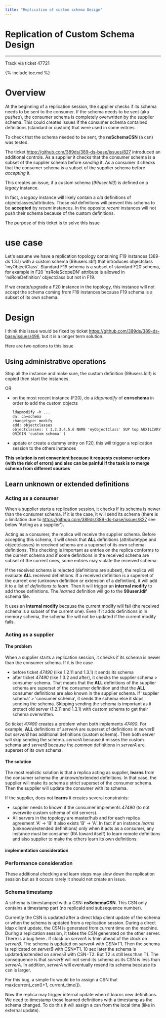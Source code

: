 ```yaml
---
title: "Replication of custom schema Design"
---
```


# Replication of Custom Schema Design
-------------------------------------

Track via ticket 47721

{% include toc.md %}

Overview
========

At the beginning of a replication session, the supplier checks if its schema needs to be sent to the consumer. If the schema needs to be sent (aka *pushed*), the consumer schema is completely overwritten by the supplier schema. This could creates issues if the consumer schema contained definitions (standard or custom) that were used in some entries.

To check that the schema needed to be sent, the **nsSchemaCSN** (a csn) was tested.

The ticket <https://github.com/389ds/389-ds-base/issues/827> introduced an additional controls. As a supplier it checks that the consumer schema is a subset of the supplier schema before *sending* it. As a consumer it checks that the consumer schema is a subset of the supplier schema before *accepting* it.

This creates an issue, if a custom schema (*99user.ldif*) is defined on a *legacy* instance.

In fact, a *legacy* instance will likely contain a *old* definitions of objectclasses/attributes. Those *old* definitions will prevent this schema to be **accepted** by *recent* instances. In the opposite *recent* instances will not push their schema because of the custom definitions.

The purpose of this ticket is to solve this issue

use case
========

Let's assume we have a replication topology containing F19 instances (389-ds 1.3.1) with a custom schema (99users.ldif) that introduces objectclass 'myObjectClass'. Standard F19 schema is a subset of standard F20 schema, for example in F20 'nsRoleScopeDN' attribute is allowed in 'nsRoleDefinition' objectclass but not in F19.

If we create/upgrade a F20 instance in the topology, this instance will not accept the schema coming from F19 instances because F19 schema is a subset of its own schema.

Design
======

I think this issue would be fixed by ticket <https://github.com/389ds/389-ds-base/issues/496>, but it is a longer term solution.

Here are two options to this issue

Using administrative operations
-------------------------------

Stop all the instance and make sure, the custom definition (99users.ldif) is copied then start the instances.

OR

-   on the most recent instance (F20), do a *ldapmodify* of **cn=schema** in order to add the custom objects

        ldapmodify -h ... 
        dn: cn=schema
        changetype: modify
        add: objectclasses
        objectclasses: ( 1.2.3.4.5.6 NAME 'myObjectClass' SUP top AUXILIARY MUST uid X-ORIGIN 'custom schema' )

-   update or create a dummy entry on F20, this will trigger a replication session to the others instances

**This solution is not convenient because it requests customer actions (with the risk of errors) and also can be painful if the task is to merge schema from different sources**

Learn unknown or extended definitions
-------------------------------------

### Acting as a consumer

When a supplier starts a replication session, it checks if its schema is newer than the consumer schema. If it is the case, it will send its schema (there is a limitation due to <https://github.com/389ds/389-ds-base/issues/827> see below 'Acting as a supplier').

Acting as a consumer, the replica will receive the supplier schema. Before accepting this schema, it will check that **ALL** definitions (attributetype and objectclasses) in received schema are a superset of its own schema definitions. This checking is important as entries on the replica conforms to the current schema and if some definitions in the received schema are subset of the current ones, some entries may violate the received schema.

If the received schema is rejected (definitions are subset), the replica will evaluate **ALL** received definitions. If a received definition is a superset of the current one (unknown definition or extension of a definition), it will add it to a list of *definitions to learn*. Then it will trigger an **internal modify** to add those definitions. The *learned* definition will go to the **99user.ldif** schema file.

It uses an **internal modify** because the current modify will fail (the received schema is a subset of the current one). Even if it adds definitions in in memory schema, the schema file will not be updated if the current modify fails.

### Acting as a supplier

#### The problem

When a supplier starts a replication session, it checks if its schema is newer than the consumer schema. If it is the case

-   before ticket *47490* (like 1.2.11 and 1.3.1) it sends its schema
-   after ticket *47490* (like 1.3.2 and after), it checks the supplier schema \> consumer schema. That means that the **ALL** definitions of the supplier schema are superset of the consumer definition and that the **ALL** consumer definitions are also known in the supplier schema. If 'supplier schema' \> 'consumer schema', it sends the schema else it skips sending the schema. Skipping sending the schema is important as it protect old server (1.2.11 and 1.3.1) with custom schema to get their schema overwritten.

So ticket *47490* creates a problem when both implements *47490*. For example, **ALL** definitions of *serverA* are superset of definitions in *serverB* but *serverB* has additional definitions (custom schema). Then both server will skip sending the schema. *serverA* because it misses the custom schema and *serverB* because the *common* definitions in *serverA* are superset of its own schema.

#### The solution

The most realistic solution is that a replica acting as supplier, **learns** from the consumer schema the unknown/extended definitions. In that case, the supplier will make its schema a strict superset of the consumer schema. Then the supplier will update the consumer with its schema.

If the supplier, does not **learns** it creates several constraints:

-   supplier needs to known if the consumer implements *47490* (to not overwrite custom schema of old servers).
-   All servers in the topology are master/hub and for each replica agreement 'A' -\> 'B' it also exists 'B' -\> 'A'. In fact if an instance *learns* (unknown/extended definitions) only when it acts as a consumer, any instance must be consumer (RA toward itself) to learn remote definitions and also supplier to make the others learn its own definitions.

#### implementation consideration

### Performance consideration

These additional checking and learn steps may slow down the replication session but as it occurs rarely it should not create an issue.

### Schema timestamp

A schema is timestamped with a CSN: **nsSchemaCSN**. This CSN only contains a timestamp part (no replicaId and subsequence number).

Currently the CSN is updated after a direct ldap client update of the schema or when the schema is updated from a replication session. During a direct ldap client update, the CSN is generated from current time on the machine. During a replication session, it takes the CSN generated on the other server. There is a bug here . If clock on *serverA* is 1min ahead of the clock on *serverB*. The schema is updated on *serverA* with CSN=T1. Then the schema is replicated on *serverB* with CSN=T1. 10 sec later the schema is updated/extended on *serverB* with CSN=T2. But T2 is still less than T1. The consequence is that *serverB* will not send its schema as its CSN is less than *serverA*. In addition, *serverA* will eventually resend its schema because its csn is larger.

For this bug, a simple fix would be to assign a CSN that max(current\_csn()+1, current\_time()).

Now the replica may trigger internal update when it *learns* new definitions. We need to timestamp those learned definitions with a timestamp as the schema changed. To do this it will assign a csn from the local time (like in external update).

